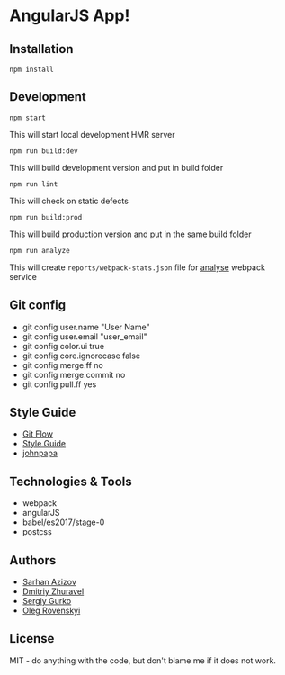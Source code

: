 # AngularJS App!

## Installation

```
npm install
```


## Development

```
npm start
```

This will start local development HMR server

```
npm run build:dev
```

This will build development version and put in build folder

```
npm run lint
```

This will check on static defects 

```
npm run build:prod
```

This will build production version and put in the same build folder

```
npm run analyze
```

This will create `reports/webpack-stats.json` file for [analyse](https://webpack.github.io/analyse/) webpack service

## Git config

* git config user.name "User Name"
* git config user.email "user_email"
* git config color.ui true
* git config core.ignorecase false
* git config merge.ff no
* git config merge.commit no
* git config pull.ff yes


## Style Guide

* [Git Flow](https://habrahabr.ru/post/106912/)
* [Style Guide](https://github.com/toddmotto/angular-styleguide)
* [johnpapa](https://github.com/johnpapa/angular-styleguide/blob/master/a1/README.md)

## Technologies & Tools

* webpack
* angularJS
* babel/es2017/stage-0
* postcss

## Authors

* [Sarhan Azizov](https://github.com/Jayser/)
* [Dmitriy Zhuravel](https://github.com/dmZhur)
* [Sergiy Gurko](https://github.com/DStereo)
* [Oleg Rovenskyi](https://github.com/OlegRovenskyi)

## License
MIT - do anything with the code, but don't blame me if it does not work.